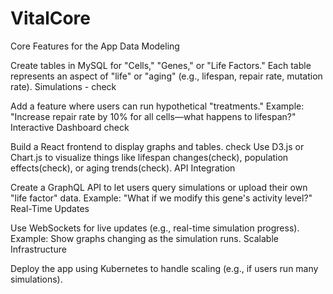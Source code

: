 # VitalCore

Core Features for the App
Data Modeling

Create tables in MySQL for "Cells," "Genes," or "Life Factors."
Each table represents an aspect of "life" or "aging" (e.g., lifespan, repair rate, mutation rate).
Simulations - check

Add a feature where users can run hypothetical "treatments."
Example: "Increase repair rate by 10% for all cells—what happens to lifespan?"
Interactive Dashboard check

Build a React frontend to display graphs and tables. check
Use D3.js or Chart.js to visualize things like lifespan changes(check), population effects(check), or aging trends(check).
API Integration

Create a GraphQL API to let users query simulations or upload their own "life factor" data.
Example: "What if we modify this gene's activity level?"
Real-Time Updates

Use WebSockets for live updates (e.g., real-time simulation progress).
Example: Show graphs changing as the simulation runs.
Scalable Infrastructure

Deploy the app using Kubernetes to handle scaling (e.g., if users run many simulations).
